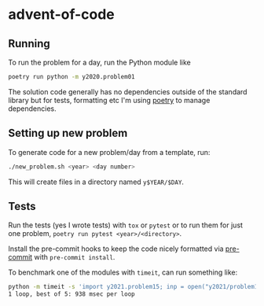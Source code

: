 # advent-of-code

## Running

To run the problem for a day, run the Python module like

```sh
poetry run python -m y2020.problem01
```

The solution code generally has no dependencies outside of the standard library
but for tests, formatting etc I'm using [poetry](https://python-poetry.org/) to
manage dependencies.

## Setting up new problem

To generate code for a new problem/day from a template, run:

```sh
./new_problem.sh <year> <day number>
```

This will create files in a directory named `y$YEAR/$DAY`.

## Tests

Run the tests (yes I wrote tests) with `tox` or `pytest` or to run them for just
one problem, `poetry run pytest <year>/<directory>`.

Install the pre-commit hooks to keep the code nicely formatted via
[pre-commit](https://pre-commit.com/) with `pre-commit install`.

To benchmark one of the modules with `timeit`, can run something like:

```sh
python -m timeit -s 'import y2021.problem15; inp = open("y2021/problem15/input").read(-1).strip()' 'y2021.problem15.part1(inp)'
1 loop, best of 5: 938 msec per loop
```
